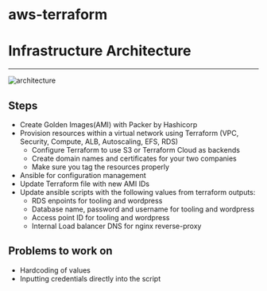 # aws-terraform

# Infrastructure Architecture

----

![architecture](https://user-images.githubusercontent.com/76074379/123254593-b4064680-d4a3-11eb-8099-329e9fb7c060.png)

## Steps
- Create Golden Images(AMI) with Packer by Hashicorp
- Provision resources within a virtual network using Terraform (VPC, Security, Compute, ALB, Autoscaling, EFS, RDS)
	- Configure Terraform to use S3 or Terraform Cloud as backends
	- Create domain names and certificates for your two companies
	- Make sure you tag the resources properly
- Ansible for configuration management
- Update Terraform file  with new AMI IDs
- Update ansible scripts with the following values from terraform outputs:
   - RDS enpoints for tooling and wordpress
   - Database name, password and username for tooling and wordpress
   - Access point ID for tooling and wordpress
   - Internal Load balancer DNS for nginx reverse-proxy

 ## Problems to work on
 - Hardcoding of values
 - Inputting credentials directly into the script